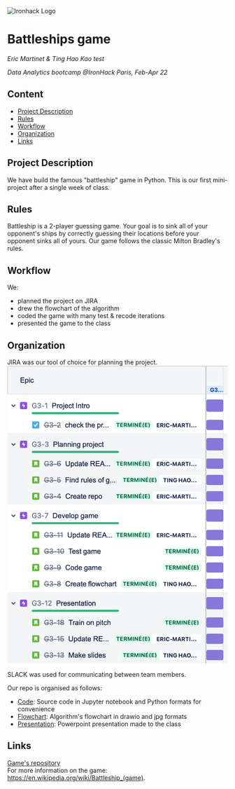 <img src="https://bit.ly/2VnXWr2" alt="Ironhack Logo" width="100"/>

# Battleships game
*Eric Martinet & Ting Hao Kao test*

*Data Analytics bootcamp @IronHack Paris, Feb-Apr 22*

## Content
- [Project Description](#project-description)
- [Rules](#rules)
- [Workflow](#workflow)
- [Organization](#organization)
- [Links](#links)

## Project Description
We have build the famous "battleship" game in Python.
This is our first mini-project after a single week of class.

## Rules
Battleship is a 2-player guessing game.
Your goal is to sink all of your opponent's ships by correctly guessing their locations before your opponent sinks all of yours.
Our game follows the classic Milton Bradley's rules.

## Workflow
We:
* planned the project on JIRA
* drew the flowchart of the algorithm
* coded the game with many test & recode iterations
* presented the game to the class

## Organization
JIRA was our tool of choice for planning the project.
![JIRA Project planning](./Project_planning.png)

SLACK was used for communicating between team members.

Our repo is organised as follows:
* [Code](https://github.com/eric-martinet/Battleships_game/tree/main/Code): Source code in Jupyter notebook and Python formats for convenience
* [Flowchart](https://github.com/eric-martinet/Battleships_game/tree/main/Flowchart): Algorithm's flowchart in drawio and jpg formats
* [Presentation](https://github.com/eric-martinet/Battleships_game/tree/main/Presentation): Powerpoint presentation made to the class

## Links
[Game's repository](https://github.com/eric-martinet/Battleships_game/)  
For more information on the game: https://en.wikipedia.org/wiki/Battleship_(game).
